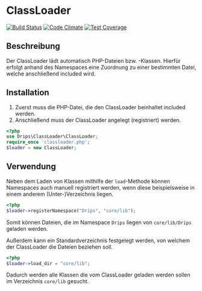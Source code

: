 # ClassLoader

[![Build Status](https://travis-ci.org/Prowect/ClassLoader.svg)](https://travis-ci.org/Prowect/ClassLoader)
[![Code Climate](https://codeclimate.com/github/Prowect/ClassLoader/badges/gpa.svg)](https://codeclimate.com/github/Prowect/ClassLoader)
[![Test Coverage](https://codeclimate.com/github/Prowect/ClassLoader/badges/coverage.svg)](https://codeclimate.com/github/Prowect/ClassLoader/coverage)

## Beschreibung

Der ClassLoader lädt automatisch PHP-Dateien bzw. -Klassen. Hierfür erfolgt anhand des Namespaces eine Zuordnung zu einer bestimmten Datei, welche anschließend included wird.

## Installation

1. Zuerst muss die PHP-Datei, die den ClassLoader beinhaltet included werden.
2. Anschließend muss der ClassLoader angelegt (registriert) werden.

```php
<?php
use Drips\ClassLoader\ClassLoader;
require_once 'classloader.php';
$loader = new ClassLoader;
```

## Verwendung

Neben dem Laden von Klassen mithilfe der `load`-Methode können Namespaces auch manuell registriert werden, wenn diese beispielsweise in einem anderem (Unter-)Verzeichnis liegen.

```php
<?php
$loader->registerNamespace("Drips", "core/lib");
```

Somit können Dateien, die im Namespace `Drips` liegen von `core/lib/Drips` geladen werden.

Außerdem kann ein Standardverzeichnis festgelegt werden, von welchem der ClassLoader die Dateien beziehen soll.

```php
<?php
$loader->load_dir = "core/lib";
```

Dadurch werden alle Klassen die vom ClassLoader geladen werden sollen im Verzeichnis `core/lib` gesucht.
